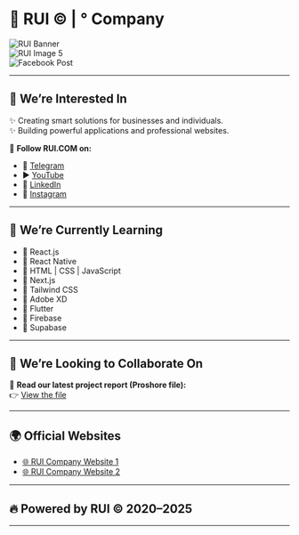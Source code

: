 # 🚀 RUI © | ° Company

![RUI Banner](https://github.com/RUI-com/RUI-com/assets/139192231/7e45fbd5-e2f2-4e4a-bbe4-1474a3ab2a27)  
![RUI Image 5](https://github.com/user-attachments/assets/ff9464d8-4cdf-4400-80d6-f65db52bef5f)  
![Facebook Post](https://github.com/RUI-com/RUI-com/assets/139192231/38dc10c8-95a6-4b10-950c-6b6609c1c9a0)

---

## 👀 We’re Interested In
✨ Creating smart solutions for businesses and individuals.  
✨ Building powerful applications and professional websites.

🔗 **Follow RUI.COM on:**  
- 🚀 [Telegram](https://t.me/RUI_org)  
- ▶️ [YouTube](https://youtube.com/@RUI-com)  
- 💼 [LinkedIn](https://www.linkedin.com/in/rui-org-026a70282)  
- 📸 [Instagram](https://instagram.com/rui_org)

---

## 🌱 We’re Currently Learning
- 🚩 React.js
- 🚩 React Native
- 🚩 HTML | CSS | JavaScript
- 🚩 Next.js
- 🚩 Tailwind CSS
- 🚩 Adobe XD
- 🚩 Flutter
- 🚩 Firebase
- 🚩 Supabase

---

## 💞️ We’re Looking to Collaborate On
📄 **Read our latest project report (Proshore file):**  
👉 [View the file](https://drive.google.com/file/d/1JKLFSRR0fTaq-uBwtS45DA8dAQBP1Pd-/view?usp=drivesdk)

---

## 🌍 Official Websites
- [🌐 RUI Company Website 1](http://rui-company-pro.surge.sh/)
- [🌐 RUI Company Website 2](https://eng-rawan-abd-alrazak-next-js-website-main.vercel.app/)

---

## 🔥 Powered by RUI ©️ 2020–2025

---

<!---
SEO Keywords: RUI Company, RUI Official Website, RUI Projects, RUI React Developer, Flutter Developer, Web Development Company, RUI.com
--->
